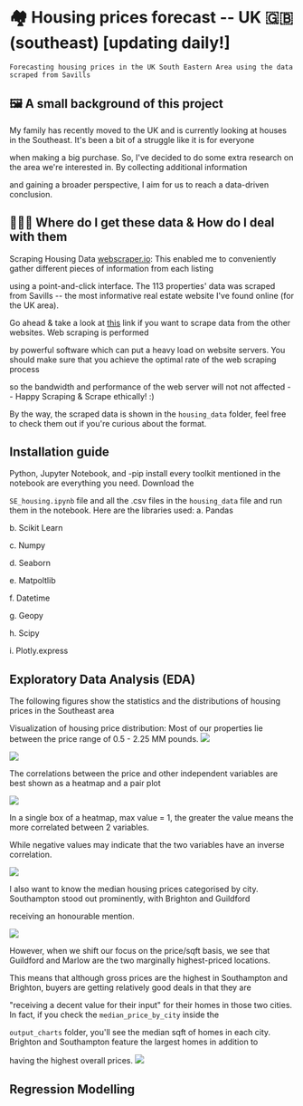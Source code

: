 # 🏘 Housing prices forecast -- UK 🇬🇧 (southeast) [updating daily!]
```
Forecasting housing prices in the UK South Eastern Area using the data scraped from Savills
```
## 🖼️ A small background of this project
My family has recently moved to the UK and is currently looking at houses in the Southeast. It's been a bit of a struggle like it is for everyone

when making a big purchase. So, I've decided to do some extra research on the area we're interested in. By collecting additional information 

and gaining a broader perspective, I aim for us to reach a data-driven conclusion.

## 👨🏻‍💻 Where do I get these data & How do I deal with them
Scraping Housing Data [webscraper.io](https://webscraper.io/): This enabled me to conveniently gather different pieces of information from each listing 

using a point-and-click interface. The 113 properties' data was scraped from Savills -- the most informative real estate website I've found online (for the UK area).

Go ahead & take a look at [this](https://webscraper.io/tutorials) link if you want to scrape data from the other websites. Web scraping is performed 

by powerful software which can put a heavy load on website servers. You should make sure that you achieve the optimal rate of the web scraping process 

so the bandwidth and performance of the web server will not not affected -- Happy Scraping & Scrape ethically! :)

By the way, the scraped data is shown in the `housing_data` folder, feel free to check them out if you're curious about the format.  

## Installation guide
Python, Jupyter Notebook, and -pip install every toolkit mentioned in the notebook are everything you need. Download the 

`SE_housing.ipynb` file and all the .csv files in the `housing_data` file and run them in the notebook. Here are the libraries used: 
a. Pandas

b. Scikit Learn

c. Numpy

d. Seaborn

e. Matpoltlib

f. Datetime

g. Geopy

h. Scipy

i. Plotly.express

## Exploratory Data Analysis (EDA)
The following figures show the statistics and the distributions of housing prices in the Southeast area

Visualization of housing price distribution: Most of our properties lie between the price range of 0.5 - 2.25 MM pounds.
![](output_charts/distribution_chart.png)

![](output_charts/price_describe.png)

The correlations between the price and other independent variables are best shown as a heatmap and a pair plot

![](output_charts/heatmap.png)

In a single box of a heatmap, max value = 1, the greater the value means the more correlated between 2 variables.

While negative values may indicate that the two variables have an inverse correlation.

![](output_charts/pairplot.png)

I also want to know the median housing prices categorised by city. Southampton stood out prominently, with Brighton and Guildford 

receiving an honourable mention.

![](output_charts/median_price_by_city.png)

However, when we shift our focus on the price/sqft basis, we see that Guildford and Marlow are the two marginally highest-priced locations.

This means that although gross prices are the highest in Southampton and Brighton, buyers are getting relatively good deals in that they are

"receiving a decent value for their input" for their homes in those two cities. In fact, if you check the `median_price_by_city` inside the

`output_charts` folder, you'll see the median sqft of homes in each city. Brighton and Southampton feature the largest homes in addition to

having the highest overall prices.
![](output_charts/median_price_per_sqft_city.png)
## Regression Modelling

